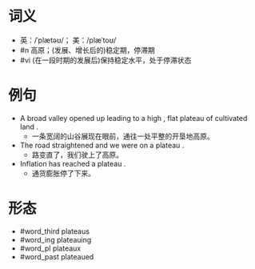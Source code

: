# 词义
- 英：/ˈplætəʊ/； 美：/plæˈtoʊ/
- #n 高原；(发展、增长后的)稳定期，停滞期
- #vi (在一段时期的发展后)保持稳定水平，处于停滞状态
# 例句
- A broad valley opened up leading to a high , flat plateau of cultivated land .
	- 一条宽阔的山谷展现在眼前，通往一处平整的开垦地高原。
- The road straightened and we were on a plateau .
	- 路变直了，我们驶上了高原。
- Inflation has reached a plateau .
	- 通货膨胀停了下来。
# 形态
- #word_third plateaus
- #word_ing plateauing
- #word_pl plateaux
- #word_past plateaued
